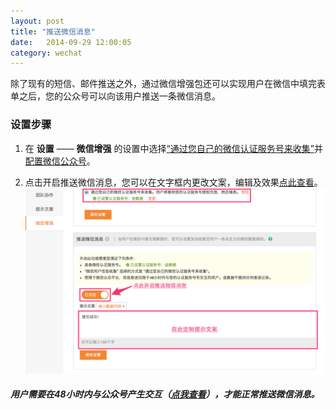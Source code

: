 ```yaml
---
layout: post
title: "推送微信消息"
date:   2014-09-29 12:00:05
category: wechat
---
```


除了现有的短信、邮件推送之外，通过微信增强包还可以实现用户在微信中填完表单之后，您的公众号可以向该用户推送一条微信消息。

### 设置步骤

1. 在 **设置** —— **微信增强** 的设置中选择[“通过您自己的微信认证服务号来收集”](wechat-personal-info.html#collect-by-yours)并[配置微信公众号](wechat-config.html)。

2. 点击开启推送微信消息，您可以在文字框内更改文案，编辑及效果[点此查看](customize.html#text-after)。
	![](/images/wechat-push-1.png)

##### 用户需要在48小时内与公众号产生交互（[点我查看](http://mp.weixin.qq.com/wiki/index.php?title=%E5%8F%91%E9%80%81%E5%AE%A2%E6%9C%8D%E6%B6%88%E6%81%AF)），才能正常推送微信消息。
